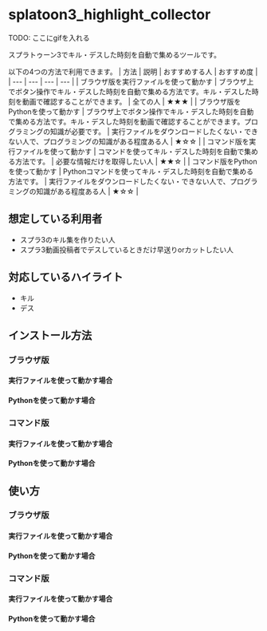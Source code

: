 # splatoon3_highlight_collector

TODO: ここにgifを入れる

スプラトゥーン3でキル・デスした時刻を自動で集めるツールです。

以下の4つの方法で利用できます。
| 方法 | 説明 | おすすめする人 | おすすめ度 |
| --- | --- | --- | --- |
| ブラウザ版を実行ファイルを使って動かす | ブラウザ上でボタン操作でキル・デスした時刻を自動で集める方法です。キル・デスした時刻を動画で確認することができます。 | 全ての人 | ★★★ |
| ブラウザ版をPythonを使って動かす | ブラウザ上でボタン操作でキル・デスした時刻を自動で集める方法です。キル・デスした時刻を動画で確認することができます。プログラミングの知識が必要です。 | 実行ファイルをダウンロードしたくない・できない人で、プログラミングの知識がある程度ある人 | ★☆☆ |
| コマンド版を実行ファイルを使って動かす | コマンドを使ってキル・デスした時刻を自動で集める方法です。 | 必要な情報だけを取得したい人 | ★★☆ |
| コマンド版をPythonを使って動かす | Pythonコマンドを使ってキル・デスした時刻を自動で集める方法です。 | 実行ファイルをダウンロードしたくない・できない人で、プログラミングの知識がある程度ある人 | ★☆☆ |

## 想定している利用者
- スプラ3のキル集を作りたい人
- スプラ3動画投稿者でデスしているときだけ早送りorカットしたい人

## 対応しているハイライト
- キル
- デス

## インストール方法
### ブラウザ版
#### 実行ファイルを使って動かす場合

#### Pythonを使って動かす場合

### コマンド版
#### 実行ファイルを使って動かす場合

#### Pythonを使って動かす場合

## 使い方
### ブラウザ版
#### 実行ファイルを使って動かす場合

#### Pythonを使って動かす場合

### コマンド版
#### 実行ファイルを使って動かす場合

#### Pythonを使って動かす場合
